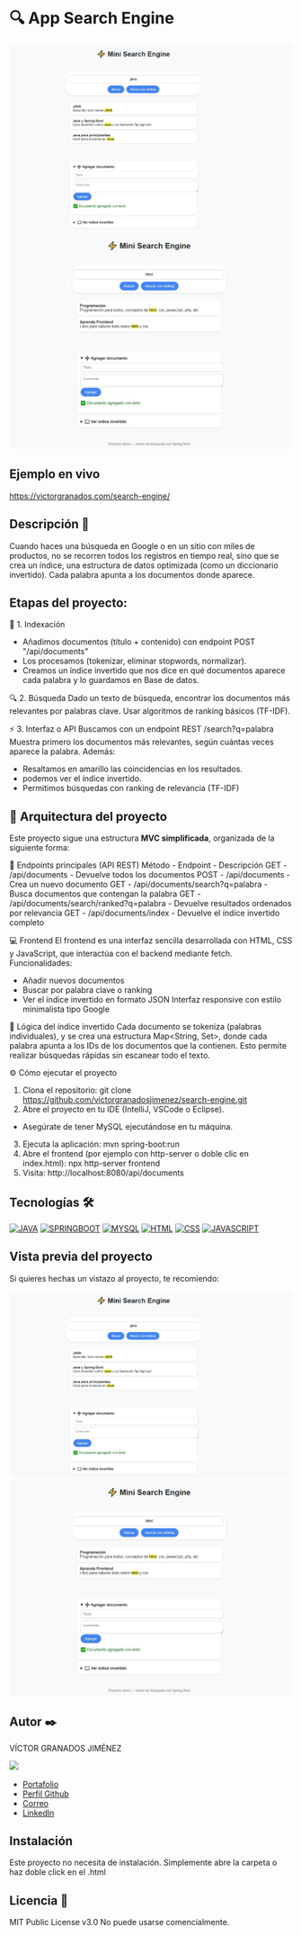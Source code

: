 # 🔍 App Search Engine 


![Imagen del proyecto](https://raw.githubusercontent.com/victorgranadosjimenez/search-engine/refs/heads/master/Captura.JPG?raw=true)
![Imagen del proyecto](https://raw.githubusercontent.com/victorgranadosjimenez/search-engine/refs/heads/master/Captura1.JPG?raw=true)



## Ejemplo en vivo
https://victorgranados.com/search-engine/


## Descripción 📑
Cuando haces una búsqueda en Google o en un sitio con miles de productos, no se recorren todos los registros en tiempo real, sino que se crea un índice, una estructura de datos optimizada (como un diccionario invertido).
Cada palabra apunta a los documentos donde aparece.


## Etapas del proyecto:

🧩 1. Indexación
- Añadimos documentos (título + contenido) con endpoint POST "/api/documents"
- Los procesamos (tokenizar, eliminar stopwords, normalizar).
- Creamos un índice invertido que nos dice en qué documentos aparece cada palabra 
y lo guardamos en Base de datos.


🔍 2. Búsqueda
 Dado un texto de búsqueda, encontrar los documentos más relevantes por palabras clave.
 Usar algoritmos de ranking básicos (TF-IDF).



⚡ 3. Interfaz o API
Buscamos con un endpoint REST  /search?q=palabra
Muestra primero los documentos más relevantes, según cuántas veces aparece la palabra.
Además:
- Resaltamos en amarillo las coincidencias en los resultados.
- podemos ver el índice invertido.
- Permitimos búsquedas con ranking de relevancia (TF-IDF)



## 🧱 Arquitectura del proyecto
Este proyecto sigue una estructura **MVC simplificada**, organizada de la siguiente forma:




🚀 Endpoints principales (API REST)
Método  -	Endpoint  -	Descripción
GET  -	/api/documents	-  Devuelve todos los documentos
POST  -	/api/documents	-  Crea un nuevo documento
GET  -	/api/documents/search?q=palabra  -	Busca documentos que contengan la palabra
GET  -	/api/documents/search/ranked?q=palabra  -	Devuelve resultados ordenados por relevancia
GET  -	/api/documents/index  -	Devuelve el índice invertido completo


💻 Frontend
El frontend es una interfaz sencilla desarrollada con HTML, CSS y JavaScript, que interactúa con el backend mediante fetch.
Funcionalidades:
- Añadir nuevos documentos
- Buscar por palabra clave o ranking
- Ver el índice invertido en formato JSON
Interfaz responsive con estilo minimalista tipo Google


🧠 Lógica del índice invertido
Cada documento se tokeniza (palabras individuales), y se crea una estructura Map<String, Set<Long>>, donde cada palabra apunta a los IDs de los documentos que la contienen.
Esto permite realizar búsquedas rápidas sin escanear todo el texto.


⚙️ Cómo ejecutar el proyecto
1. Clona el repositorio:
git clone https://github.com/victorgranadosjimenez/search-engine.git
2. Abre el proyecto en tu IDE (IntelliJ, VSCode o Eclipse).
- Asegúrate de tener MySQL ejecutándose en tu máquina.
3. Ejecuta la aplicación:
mvn spring-boot:run
4. Abre el frontend (por ejemplo con http-server o doble clic en index.html):
npx http-server frontend
5. Visita:
http://localhost:8080/api/documents






## Tecnologías 🛠
[![JAVA](https://img.shields.io/badge/Java-ED8B00?style=for-the-badge&logo=openjdk&logoColor=white)](https://es.wikipedia.org/wiki/Java_(lenguaje_de_programaci%C3%B3n))
[![SPRINGBOOT](https://img.shields.io/badge/SpringBoot-6DB33F?style=flat-square&logo=Spring&logoColor=white)](https://en.wikipedia.org/wiki/Spring_Boot)
[![MYSQL](https://img.shields.io/badge/Mysql-6DB33F?style=flat-square&logo=Spring&logoColor=white)](https://en.wikipedia.org/wiki/MySql)
[![HTML](https://img.shields.io/badge/Html-6DB33F?style=flat-square&logo=Spring&logoColor=white)](https://en.wikipedia.org/wiki/Html)
[![CSS](https://img.shields.io/badge/Css-6DB33F?style=flat-square&logo=Spring&logoColor=white)](https://en.wikipedia.org/wiki/Css)
[![JAVASCRIPT](https://img.shields.io/badge/SpringBoot-6DB33F?style=flat-square&logo=Spring&logoColor=white)](https://en.wikipedia.org/wiki/JavaScript)

## Vista previa del proyecto
Si quieres hechas un vistazo al proyecto, te recomiendo:

![Imagen del proyecto](https://raw.githubusercontent.com/victorgranadosjimenez/search-engine/refs/heads/master/Captura.JPG?raw=true)
![Imagen del proyecto](https://raw.githubusercontent.com/victorgranadosjimenez/search-engine/refs/heads/master/Captura1.JPG?raw=true)


## Autor ✒️
VÍCTOR GRANADOS JIMÉNEZ

<img src="https://avatars.githubusercontent.com/u/57761479?v=4" width=115><br>

* [Portafolio](https://victorgranados.com/)
* [Perfil Github](https://github.com/victorgranadosjimenez)
* [Correo](granadosvictor01@gmail.com)
* [LinkedIn](www.linkedin.com/in/victorgranadosjimenez/)


## Instalación 
Este proyecto no necesita de instalación. Simplemente abre la carpeta o haz doble click en el .html
  
## Licencia 📄
MIT Public License v3.0
No puede usarse comencialmente.





